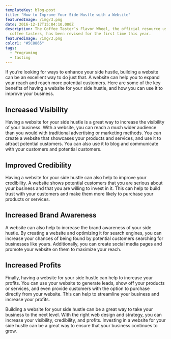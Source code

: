 ```yaml
---
templateKey: blog-post
title: "How to Improve Your Side Hustle with a Website"
featuredImage: /img/3.png
date: 2016-12-17T15:04:10.000Z
description: The Coffee Taster’s Flavor Wheel, the official resource used by
  coffee tasters, has been revised for the first time this year.
featuredimage: /img/3.png
color1: "#5C8865"
tags:
  - Programing
  - tasting
---
```


If you’re looking for ways to enhance your side hustle, building a website can be an excellent way to do just that. A website can help you to expand your reach and reach more potential customers. Here are some of the key benefits of having a website for your side hustle, and how you can use it to improve your business. 


## Increased Visibility

Having a website for your side hustle is a great way to increase the visibility of your business. With a website, you can reach a much wider audience than you would with traditional advertising or marketing methods. You can create a website that showcases your products and services, and use it to attract potential customers. You can also use it to blog and communicate with your customers and potential customers. 


## Improved Credibility

Having a website for your side hustle can also help to improve your credibility. A website shows potential customers that you are serious about your business and that you are willing to invest in it. This can help to build trust with your customers and make them more likely to purchase your products or services. 


## Increased Brand Awareness

A website can also help to increase the brand awareness of your side hustle. By creating a website and optimizing it for search engines, you can increase your chances of being found by potential customers searching for businesses like yours. Additionally, you can create social media pages and promote your website on them to maximize your reach. 


## Increased Profits

Finally, having a website for your side hustle can help to increase your profits. You can use your website to generate leads, show off your products or services, and even provide customers with the option to purchase directly from your website. This can help to streamline your business and increase your profits. 


Building a website for your side hustle can be a great way to take your business to the next level. With the right web design and strategy, you can increase your visibility, credibility, and profits. Investing in a website for your side hustle can be a great way to ensure that your business continues to grow.
